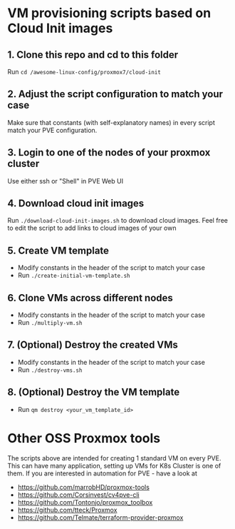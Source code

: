 # VM provisioning scripts based on Cloud Init images

## 1. Clone this repo and cd to this folder
Run `cd /awesome-linux-config/proxmox7/cloud-init`
## 2. Adjust the script configuration to match your case 
Make sure that constants (with self-explanatory names) in every script match your PVE configuration.
## 3. Login to one of the nodes of your proxmox cluster
Use either ssh or "Shell" in PVE Web UI
## 4. Download cloud init images
Run `./download-cloud-init-images.sh` to download cloud images. Feel free to edit the script to add links to cloud images of your own
## 5. Create VM template
- Modify constants in the header of the script to match your case
- Run `./create-initial-vm-template.sh`
## 6. Clone VMs across different nodes
- Modify constants in the header of the script to match your case
- Run `./multiply-vm.sh`

## 7. (Optional) Destroy the created VMs 
- Modify constants in the header of the script to match your case
- Run `./destroy-vms.sh`

## 8. (Optional) Destroy the VM template
- Run `qm destroy <your_vm_template_id>`

# Other OSS Proxmox tools
The scripts above are intended for creating 1 standard VM on every PVE. This can have many application, setting up VMs for K8s Cluster is one of them. 
If you are interested in automation for PVE - have a look at

 - https://github.com/marrobHD/proxmox-tools
 - https://github.com/Corsinvest/cv4pve-cli
 - https://github.com/Tontonjo/proxmox_toolbox
 - https://github.com/tteck/Proxmox
 - https://github.com/Telmate/terraform-provider-proxmox
